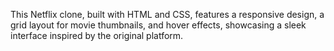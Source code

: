 This Netflix clone, built with HTML and CSS, features a responsive design, a grid layout for movie thumbnails, and hover effects, showcasing a sleek interface inspired by the original platform.

